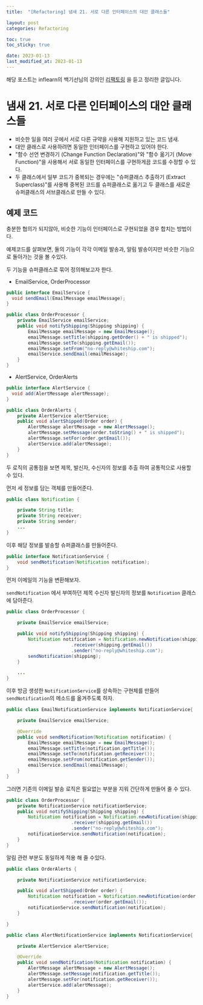```yaml
---
title:  "[Refactoring] 냄새 21. 서로 다른 인터페이스의 대안 클래스들"

layout: post
categories: Refactoring

toc: true
toc_sticky: true

date: 2023-01-13
last_modified_at: 2023-01-13
---
```


해당 포스트는 inflearn의 백기선님의 강의인 [리팩토링](https://www.inflearn.com/course/%EB%A6%AC%ED%8C%A9%ED%86%A0%EB%A7%81) 을 듣고 정리한 글입니다.

# 냄새 21. 서로 다른 인터페이스의 대안 클래스들

- 비슷한 일을 여러 곳에서 서로 다른 규약을 사용해 지원하고 있는 코드 냄새.
- 대안 클래스로 사용하려면 동일한 인터페이스를 구현하고 있어야 한다.
- "함수 선언 변경하기 (Change Function Declaration)"와 "함수 옮기기 (Move Function)"을 사용해서 서로 동일한 인터페이스를 구현하게끔 코드를 수정할 수 있다.
- 두 클래스에서 일부 코드가 중복되는 경우에는 "슈퍼클래스 추출하기 (Extract Superclass)"를 사용해 중복된 코드를 슈퍼클래스로 옮기고 두 클래스를 새로운 슈퍼클래스의 서브클래스로 만들 수 있다.

## 예제 코드

충분한 협의가 되지않아, 비슷한 기능이 인터페이스로 구현되었을 경우 합치는 방법이다.

예제코드를 살펴보면, 둘의 기능이 각각 이메일 발송과, 알림 발송이지만 비슷한 기능으로 돌아가는 것을 볼 수있다.

두 기능을 슈퍼클래스로 묶어 정의해보고자 한다.

- EmailService, OrderProcessor

```java
public interface EmailService {
  void sendEmail(EmailMessage emailMessage);
}

public class OrderProcessor {
    private EmailService emailService;
    public void notifyShipping(Shipping shipping) {
        EmailMessage emailMessage = new EmailMessage();
        emailMessage.setTitle(shipping.getOrder() + " is shipped");
        emailMessage.setTo(shipping.getEmail());
        emailMessage.setFrom("no-reply@whiteship.com");
        emailService.sendEmail(emailMessage);
    }
}
```

- AlertService, OrderAlerts

```java
public interface AlertService {
  void add(AlertMessage alertMessage);
}

public class OrderAlerts {
    private AlertService alertService;
    public void alertShipped(Order order) {
        AlertMessage alertMessage = new AlertMessage();
        alertMessage.setMessage(order.toString() + " is shipped");
        alertMessage.setFor(order.getEmail());
        alertService.add(alertMessage);
    }
}
```

두 로직의 공통점을 보면 제목, 발신자, 수신자의 정보를 추출 하여 공통적으로 사용할 수 있다.

먼저 세 정보를 담는 객체를 만들어준다.

```java
public class Notification {

    private String title;
    private String receiver;
    private String sender;
    ...
}
```

이후 해당 정보를 발송할 슈퍼클래스를 만들어준다.

```java
public interface NotificationService {
    void sendNotification(Notification notification);
}
```

먼저 이메일의 기능을 변환해보자.

`sendNotification` 에서 부여하던 제목 수신자 발신자의 정보를 `Notification` 클래스에 담아준다.

```java
public class OrderProcessor {

    private EmailService emailService;

    public void notifyShipping(Shipping shipping) {
        Notification notification = Notification.newNotification(shipping.getOrder() + " is shipped")
                        .receiver(shipping.getEmail())
                        .sender("no-reply@whiteship.com");
        sendNotification(shipping);
    }

    ...
}
```

이후 방금 생성한 `NotificationService`를 상속하는 구현체를 만들어 `sendNotification`의 메소드를 옮겨주도록 하자.

```java
public class EmailNotificationService implements NotificationService{

    private EmailService emailService;

    @Override
    public void sendNotification(Notification notification) {
        EmailMessage emailMessage = new EmailMessage();
        emailMessage.setTitle(notification.getTitle());
        emailMessage.setTo(notification.getReceiver());
        emailMessage.setFrom(notification.getSender());
        emailService.sendEmail(emailMessage);
    }
}
```

그러면 기존의 이메일 발송 로직은 필요없는 부분을 지워 간단하게 만들어 줄 수 있다.

```java
public class OrderProcessor {
    private NotificationService notificationService;
    public void notifyShipping(Shipping shipping) {
        Notification notification = Notification.newNotification(shipping.getOrder() + " is shipped")
                        .receiver(shipping.getEmail())
                        .sender("no-reply@whiteship.com");
        notificationService.sendNotification(notification);
    }
}
```

알림 관련 부분도 동일하게 적용 해 줄 수있다.

```java
public class OrderAlerts {

    private NotificationService notificationService;

    public void alertShipped(Order order) {
        Notification notification = Notification.newNotification(order.toString() + " is shipped")
                        .receiver(order.getEmail());
        notificationService.sendNotification(notification);
    }

}
```

```java
public class AlertNotificationService implements NotificationService{

    private AlertService alertService;

    @Override
    public void sendNotification(Notification notification) {
        AlertMessage alertMessage = new AlertMessage();
        alertMessage.setMessage(notification.getTitle());
        alertMessage.setFor(notification.getReceiver());
        alertService.add(alertMessage);
    }
}
```


